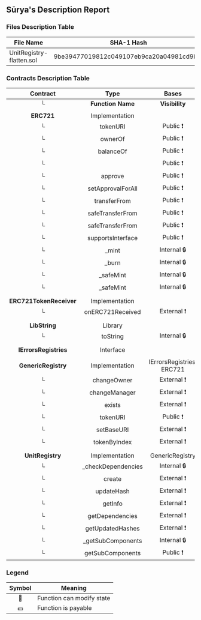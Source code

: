 ## Sūrya's Description Report

### Files Description Table


|  File Name  |  SHA-1 Hash  |
|-------------|--------------|
| UnitRegistry-flatten.sol | 9be39477019812c049107eb9ca20a04981cd9b2f |


### Contracts Description Table


|  Contract  |         Type        |       Bases      |                  |                 |
|:----------:|:-------------------:|:----------------:|:----------------:|:---------------:|
|     └      |  **Function Name**  |  **Visibility**  |  **Mutability**  |  **Modifiers**  |
||||||
| **ERC721** | Implementation |  |||
| └ | tokenURI | Public ❗️ |   |NO❗️ |
| └ | ownerOf | Public ❗️ |   |NO❗️ |
| └ | balanceOf | Public ❗️ |   |NO❗️ |
| └ | <Constructor> | Public ❗️ | 🛑  |NO❗️ |
| └ | approve | Public ❗️ | 🛑  |NO❗️ |
| └ | setApprovalForAll | Public ❗️ | 🛑  |NO❗️ |
| └ | transferFrom | Public ❗️ | 🛑  |NO❗️ |
| └ | safeTransferFrom | Public ❗️ | 🛑  |NO❗️ |
| └ | safeTransferFrom | Public ❗️ | 🛑  |NO❗️ |
| └ | supportsInterface | Public ❗️ |   |NO❗️ |
| └ | _mint | Internal 🔒 | 🛑  | |
| └ | _burn | Internal 🔒 | 🛑  | |
| └ | _safeMint | Internal 🔒 | 🛑  | |
| └ | _safeMint | Internal 🔒 | 🛑  | |
||||||
| **ERC721TokenReceiver** | Implementation |  |||
| └ | onERC721Received | External ❗️ | 🛑  |NO❗️ |
||||||
| **LibString** | Library |  |||
| └ | toString | Internal 🔒 |   | |
||||||
| **IErrorsRegistries** | Interface |  |||
||||||
| **GenericRegistry** | Implementation | IErrorsRegistries, ERC721 |||
| └ | changeOwner | External ❗️ | 🛑  |NO❗️ |
| └ | changeManager | External ❗️ | 🛑  |NO❗️ |
| └ | exists | External ❗️ |   |NO❗️ |
| └ | tokenURI | Public ❗️ |   |NO❗️ |
| └ | setBaseURI | External ❗️ | 🛑  |NO❗️ |
| └ | tokenByIndex | External ❗️ |   |NO❗️ |
||||||
| **UnitRegistry** | Implementation | GenericRegistry |||
| └ | _checkDependencies | Internal 🔒 | 🛑  | |
| └ | create | External ❗️ | 🛑  |NO❗️ |
| └ | updateHash | External ❗️ | 🛑  |NO❗️ |
| └ | getInfo | External ❗️ |   |NO❗️ |
| └ | getDependencies | External ❗️ |   |NO❗️ |
| └ | getUpdatedHashes | External ❗️ |   |NO❗️ |
| └ | _getSubComponents | Internal 🔒 |   | |
| └ | getSubComponents | Public ❗️ |   |NO❗️ |


### Legend

|  Symbol  |  Meaning  |
|:--------:|-----------|
|    🛑    | Function can modify state |
|    💵    | Function is payable |
